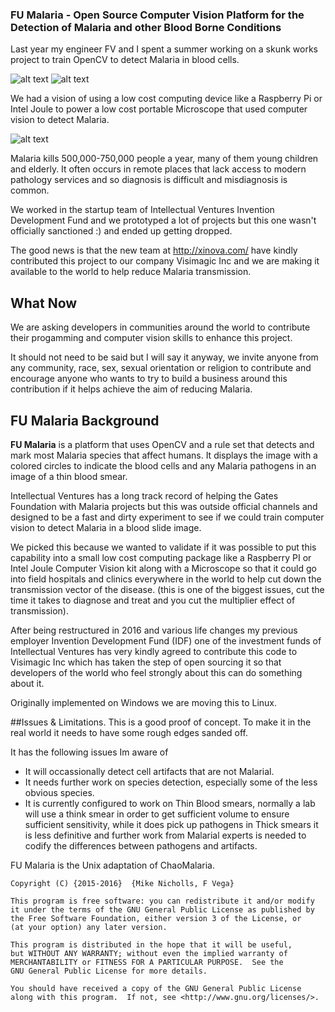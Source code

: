 ### FU Malaria - Open Source Computer Vision Platform for the Detection of Malaria and other Blood Borne Conditions

Last year my engineer FV and I spent a summer working on a skunk works project to train OpenCV to detect Malaria in blood cells. 


![alt text](https://github.com/fu-malaria/fu-malaria/blob/master/Pf_rings_thinC.jpg "Blood Slide")
![alt text](https://github.com/fu-malaria/fu-malaria/blob/master/Pf_rings_thinB.jpg "Blood Slide with Malaria Detection")


We had a vision of using a low cost computing device like a Raspberry Pi or Intel Joule to power a low cost portable Microscope that used computer vision to detect Malaria.

![alt text](https://github.com/fu-malaria/fu-malaria/blob/master/Malaria-retro04.jpg "Portable Low Cost Microscope")

Malaria kills 500,000-750,000 people a year, many of them young children and elderly. It often occurs in remote places that lack access to modern pathology services and so diagnosis is difficult and misdiagnosis is common.

We worked in the startup team of Intellectual Ventures Invention Development Fund and we prototyped a lot of projects but this one wasn't officially sanctioned :) and ended up getting dropped.

The good news is that the new team at http://xinova.com/ have kindly contributed this project to our company Visimagic Inc and we are making it available to the world to help reduce Malaria transmission.

## What Now

We are asking developers in communities around the world to contribute their progamming and computer vision skills to enhance this project. 

It should not need to be said but I will say it anyway, we invite anyone from any community, race, sex, sexual orientation or religion to contribute and encourage anyone who wants to try to build a business around this contribution if it helps achieve the aim of reducing Malaria. 

## FU Malaria Background

**FU Malaria** is a platform that uses OpenCV and a rule set that detects and mark most Malaria species that affect humans. It displays the image with a colored circles to indicate the blood cells and any Malaria pathogens in an image of a thin blood smear.
 
Intellectual Ventures has a long track record of helping the Gates Foundation with Malaria projects but this was outside official channels and designed to be a fast and dirty experiment to see if we could train computer vision to detect Malaria in a blood slide image.

We picked this because we wanted to validate if it was possible to put this capability into a small low cost computing package like a Raspberry PI or Intel Joule Computer Vision kit along with a Microscope so that it could go into field hospitals and clinics everywhere in the world to help cut down the transmission vector of the disease. (this is one of the biggest issues, cut the time it takes to diagnose and treat and you cut the multiplier effect of transmission).
 
After being restructured in 2016 and various life changes my previous employer Invention Development Fund (IDF) one of the investment funds of Intellectual Ventures has very kindly agreed to contribute this code to Visimagic Inc which has taken the step of open sourcing it so that developers of the world who feel strongly about this can do something about it.

Originally implemented on Windows we are moving this to Linux.

##Issues & Limitations.
This is a good proof of concept. To make it in the real world it needs to have some rough edges sanded off. 

It has the following issues Im aware of
- It will occassionally detect cell artifacts that are not Malarial.
- It needs further work on species detection, especially some of the less obvious species.
- It is currently configured to work on Thin Blood smears, normally a lab will use a think smear in order to get sufficient volume to ensure sufficient sensitivity, while it does pick up pathogens in Thick smears it is less definitive and further work from Malarial experts is needed to codify the differences between pathogens and artifacts.

 FU Malaria is the Unix adaptation of ChaoMalaria.
 
    Copyright (C) {2015-2016}  {Mike Nicholls, F Vega}

    This program is free software: you can redistribute it and/or modify
    it under the terms of the GNU General Public License as published by
    the Free Software Foundation, either version 3 of the License, or
    (at your option) any later version.

    This program is distributed in the hope that it will be useful,
    but WITHOUT ANY WARRANTY; without even the implied warranty of
    MERCHANTABILITY or FITNESS FOR A PARTICULAR PURPOSE.  See the
    GNU General Public License for more details.

    You should have received a copy of the GNU General Public License
    along with this program.  If not, see <http://www.gnu.org/licenses/>.
 
